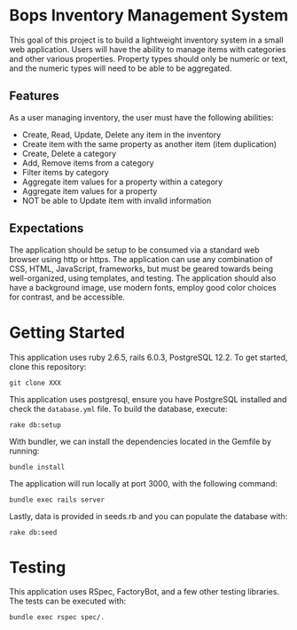 # Bops Inventory Management System

This goal of this project is to build a lightweight inventory system in a small web application. Users will have the ability to manage items with categories and other various properties. Property types should only be numeric or text, and the numeric types will need to be able to be aggregated.

## Features
As a user managing inventory, the user must have the following abilities:
 - Create, Read, Update, Delete any item in the inventory
 - Create item with the same property as another item (item duplication)
 - Create, Delete a category
 - Add, Remove items from a category
 - Filter items by category
 - Aggregate item values for a property within a category
 - Aggregate item values for a property
 - NOT be able to Update item with invalid information

## Expectations
The application should be setup to be consumed via a standard web browser using http or https. The application can use any combination of CSS, HTML, JavaScript, frameworks, but must be geared towards being well-organized, using templates, and testing. The application should also have a background image, use modern fonts, employ good color choices for contrast, and be accessible.

# Getting Started
This application uses ruby 2.6.5, rails 6.0.3, PostgreSQL 12.2. 
To get started, clone this repository:
```
git clone XXX
```

This application uses postgresql, ensure you have PostgreSQL installed and check the `database.yml` file. To build the database, execute:
```
rake db:setup
```

With bundler, we can install the dependencies located in the Gemfile by running:
```
bundle install
```

The application will run locally at port 3000, with the following command:
```
bundle exec rails server
```

Lastly, data is provided in seeds.rb and you can populate the database with:
```
rake db:seed
```

# Testing
This application uses RSpec, FactoryBot, and a few other testing libraries. The tests can be executed with:
```
bundle exec rspec spec/.
```
